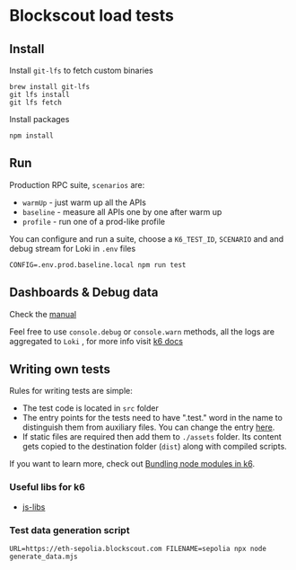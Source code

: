 
# Blockscout load tests

## Install
Install `git-lfs` to fetch custom binaries
```
brew install git-lfs
git lfs install
git lfs fetch
```

Install packages
```
npm install
```

## Run
Production RPC suite, `scenarios` are:
- `warmUp` - just warm up all the APIs
- `baseline` - measure all APIs one by one after warm up
- `profile` - run one of a prod-like profile

You can configure and run a suite, choose a `K6_TEST_ID`, `SCENARIO` and and debug stream for Loki in `.env` files
```
CONFIG=.env.prod.baseline.local npm run test
```

## Dashboards & Debug data
Check the [manual](./dashboards/README.md)

Feel free to use `console.debug` or `console.warn` methods, all the logs are aggregated to `Loki` , for more info visit [k6 docs](https://k6.io/docs/cloud/analyzing-results/logs/)

## Writing own tests

Rules for writing tests are simple:
- The test code is located in `src` folder
- The entry points for the tests need to have ".test." word in the name to distinguish them from auxiliary files. You can change the entry [here](./webpack.config.js#L8). 
- If static files are required then add them to `./assets` folder. Its content gets copied to the destination folder (`dist`) along with compiled scripts.

If you want to learn more, check out [Bundling node modules in k6](https://k6.io/docs/using-k6/modules#bundling-node-modules).

### Useful libs for k6
- [js-libs](https://k6.io/docs/javascript-api/jslib/)

### Test data generation script
```
URL=https://eth-sepolia.blockscout.com FILENAME=sepolia npx node generate_data.mjs
```